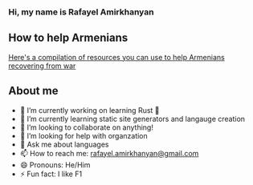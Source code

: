 ### Hi, my name is Rafayel Amirkhanyan


## How to help Armenians

[Here's a compilation of resources you can use to help Armenians recovering from war](https://helparmenians.carrd.co/)

## About me

- 🔭 I’m currently working on learning Rust 🦀
- 🌱 I’m currently learning static site generators and langauge creation
- 👯 I’m looking to collaborate on anything!
- 🤔 I’m looking for help with organzation
- 💬 Ask me about languages
- 📫 How to reach me: rafayel.amirkhanyan@gmail.com
- 😄 Pronouns: He/Him
- ⚡ Fun fact: I like F1

